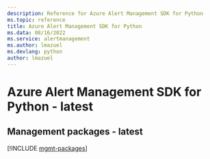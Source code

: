 ```yaml
---
description: Reference for Azure Alert Management SDK for Python
ms.topic: reference
title: Azure Alert Management SDK for Python
ms.data: 08/16/2022
ms.service: alertmanagement
ms.author: lmazuel
ms.devlang: python
author: lmazuel
---
```

# Azure Alert Management SDK for Python - latest

## Management packages - latest
[!INCLUDE [mgmt-packages](alert-management-mgmt-index.md)]